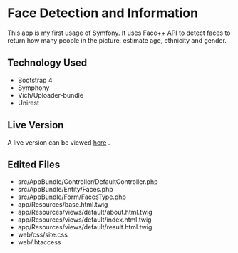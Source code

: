 Face Detection and Information
========

This app is my first usage of Symfony. It uses Face++ API to detect faces to return how many people in the picture, estimate age, ethnicity and gender.

Technology Used
---------------

* Bootstrap 4
* Symphony
* Vich/Uploader-bundle
* Unirest

Live Version
---------------
A live version can be viewed [here](http://figueiredoluiz.com/projects/faceinfo/web/) .

Edited Files
---------------
* src/AppBundle/Controller/DefaultController.php
* src/AppBundle/Entity/Faces.php
* src/AppBundle/Form/FacesType.php
* app/Resources/base.html.twig
* app/Resources/views/default/about.html.twig
* app/Resources/views/default/index.html.twig
* app/Resources/views/default/result.html.twig
* web/css/site.css
* web/.htaccess